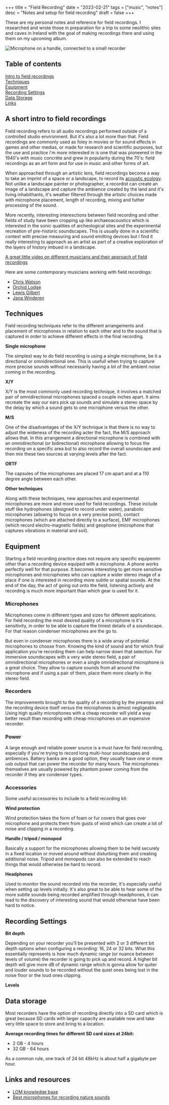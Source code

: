 +++
title = "Field Recording"
date = "2023-02-21"
tags = ["music", "notes"]
desc = "Notes and setup for field recording"
draft = false
+++

These are my personal notes and reference for field recordings. I researched and wrote those in preparation for a trip to some neolithic sites and caves in Ireland with the goal of making recordings there and using them on my upcoming album.

![Microphone on a handle, connected to a small recorder](/img/music/field-recording.jpg "Microphone on a handle, connected to a small recorder")

## Table of contents

<div class="table-of-contents">

[Intro to field recordings](#a-short-intro-to-field-recordings)  
[Techniques](#techniques)  
[Equipment](#equipment)  
[Recording Settings](#recording-settings)  
[Data Storage](#data-storage)  
[Links](#links-and-resources)  

</div>

## A short intro to field recordings

Field recording refers to all audio recordings performed outside of a controlled studio environment. But it's also a lot more than that. Field recordings are commonly used as foley in movies or for sound effects in games and other medias, or made for research and scientific purposes, but the use and practice i'm more interested in is one that was pioneered in the 1940's with music concrète and grew in popularity during the 70's: field recordings as an art form and for use in music and other forms of art.

When approached through an artistic lens, field recordings become a way to take an imprint of a space or a landscape, to record its [acoustic ecology](https://en.wikipedia.org/wiki/Acoustic_ecology). Not unlike a landscape painter or photographer, a recordist can create an image of a landscape and capture the ambience created by the land and it's living inhabithants, it's weather filtered through the artistic choices made with microphone placement, length of recording, mixing and futher processing of the sound. 

More recently, interesting interesctions between field recording and other fields of study have been cropping up like archaeoacoustics which is interested in the sonic qualities of archeological sites and the experimental recreation of pre-historic soundscapes. This is usually done in a scientific context with precise measuring and sound emitting devices but I find it really interesting to approach as an artist as part of a creative exploration of the layers of history imbued in a landscape. 

[A great little video on different musicians and their approach of field recordings](https://www.youtube.com/watch?v=esfUwg1-xrI)

Here are some contemporary musicians working with field recordings:

- [Chris Watson](https://chriswatson.net/)
- [Orchid Lodge](https://orchidlodge.bandcamp.com/)
- [Lewis Gilbert](https://lewisgilbert.bandcamp.com/)
- [Jana Winderen](https://janawinderen.bandcamp.com/)

## Techniques

Field recording techniques refer to the different arrangements and placement of microphones in relation to each other and to the sound that is captured in order to achieve different effects in the final recording.

**Single microphone**

The simplest way to do field recording is using a single microphone, be it a directional or omnidirectional one. This is usefull when trying to capture more precise sounds without necessarily having a lot of the ambient noise coming in the recording.

**X/Y**

X/Y is the most commonly used recording technique, it involves a matched pair of omnidirectional microphones spaced a couple inches apart. It aims recreate the way our ears pick up sounds and simulate a stereo space by the delay by which a sound gets to one microphone versus the other.

**M/S**

One of the disadvantages of the X/Y technique is that there is no way to adjust the wideness of the recording acter the fact, the M/S approach allows that. In this arrangement a directional microphone is combined with an omnidirectional (or bidirectional) microphone allowing to focus the recording on a specific area but to also record the overall soundscape and then mix these two sources at varying levels after the fact.

**ORTF**

The capsules of the microphones are placed 17 cm apart and at a 110 degree angle between each other.

**Other techniques**

Along with these techniques, new approaches and experimental microphones are more and more used for field recordings. These include stuff like hydrophones (designed to record under water), parabolic microphones (allowing to focus on a very precise point), contact microphones (which are attached directly to a surface), EMF microphones (which record electro-magnetic fields) and geophone (microphone that captures vibrations in material and soil).

## Equipment

Starting a field recording practice does not require any specific equipemtn other than a recording device equiped with a microphone. A phone works perfectly well for that purpose. It becomes interesting to get more sensitive microphones and microphones who can capture a wider stereo image of a place if one is interested in recording more subtle or spatial sounds. At the end of the day, the act of going out onto the field, listening actively and recording is much more important than which gear is used for it.

### Microphones

Microphones come in different types and sizes for different applications. For field recording the most desired quality of a microphone is it's sensitivity, in order to be able to capture the tiniest details of a soundscape. For that reason condenser microphones are the go to.

But even in condenser microphones there is a wide array of potential microphones to choose from. Knowing the kind of sound and for which final application you're recording them can help narrow down that selection. For immersive soundscapes with a very wide stereo field, a pair of omnidirectional microphones or even a single omnidirectional microphone is a great choice. They allow to capture sounds from all around the microphone and if using a pair of them, place them more clearly in the stereo field.

### Recorders

The improvements brought to the quality of a recording by the preamps and the recording device itself versus the microphones is almost negligeable. Using high quality microphones with a cheap recorder will yield a way better result than recording with cheap microphones on an expensive recorder.

### Power

A large enough and reliable power source is a must have for field recording, especially if you're trying to record long multi-hour soundscapes and ambiences. Battery banks are a good option, they usually have one or more usb output that can power the recorder for many hours. The microphones themselves are usually powered by phantom power coming from the recorder if they are condenser types.

### Accessories

Some useful accessories to include to a field recording kit:

**Wind protection**

Wind protection takes the form of foam or fur covers that goes over microphone and protects them from gusts of wind which can create a lot of noise and clipping in a recording.

**Handle / tripod / monopod**

Basically a support for the microphones allowing them to be held securely in a fixed location or moved around without disturbing them and creating additional noise. Tripod and monopods can also be extended to reach things that would otherwise be hard to record.

**Headphones**

Used to monitor the sound recorded into the recorder, it's especially useful when setting up levels initially. It's also great to be able to hear some of the more subtle sounds being recorded amplified through headphones, it can lead to the discovery of interesting sound that would otherwise have been hard to notice.

## Recording Settings

**Bit depth**

Depending on your recorder you'll be presented with 2 or 3 different bit depth options when configuring a recording: 16, 24 or 32 bits. What this essentially represents is how much dynamic range (or nuance between levels of volume) the recorder is going to pick up and record. A higher bit depth will give more dB of dynamic range which is gonna allow for quiter and louder sounds to be recorded without the quiet ones being lost in the noise floor or the loud ones clipping.

**Levels**

## Data storage

Most recorders have the option of recording directly into a SD card which is great because SD cards with larger capacity are available now and take very little space to store and bring to a location.

**Average recording times for different SD card sizes at 24bit:**

- 2 GB - 4 hours
- 32 GB - 64 hours

As a common rule, one track of 24 bit 48kHz is about half a gigabyte per hour.

## Links and resources

- [LOM knowledge base](https://knowledge.lom.audio/)
- [Best microphones for recording nature sounds](https://mindful-audio.com/blog/best-microphones-recording-nature-wildlife-sounds)